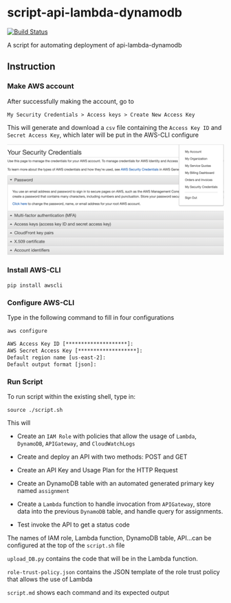 # script-api-lambda-dynamodb

[![Build Status](https://travis-ci.com/enpuyou/script-api-lambda-dynamodb.svg?branch=master)](https://travis-ci.com/enpuyou/script-api-lambda-dynamodb)

A script for automating deployment of api-lambda-dynamodb

## Instruction

### Make AWS account

After successfully making the account, go to

```
My Security Credentials > Access keys > Create New Access Key
```

This will generate and download a `csv` file containing the
`Access Key ID` and `Secret Access Key`, which later will be put
in the AWS-CLI configure

![AWS Secret Credential Page](aws_credential_page.png)

### Install AWS-CLI

```
pip install awscli
```

### Configure AWS-CLI

Type in the following command to fill in four configurations

```
aws configure
```

```
AWS Access Key ID [********************]:
AWS Secret Access Key [*******************]:
Default region name [us-east-2]:
Default output format [json]:
```

### Run Script

To run script within the existing shell, type in:

```
source ./script.sh
```

This will

- Create an `IAM Role` with policies that allow the usage of `Lambda`,
  `DynamoDB`, `APIGateway`, and `CloudWatchLogs`

- Create and deploy an API with two methods: POST and GET

- Create an API Key and Usage Plan for the HTTP Request

- Create an DynamoDB table with an automated generated primary key named `assignment`

- Create a `Lambda` function to handle invocation from `APIGateway`,
  store data into the previous `DynamoDB` table, and handle query for assignments.

- Test invoke the API to get a status code

The names of IAM role, Lambda function, DynamoDB table, API...can
be configured at the top of the `script.sh` file

`upload_DB.py` contains the code that will be in the Lambda function.

`role-trust-policy.json` contains the JSON template of the role
trust policy that allows the use of Lambda

`script.md` shows each command and its expected output
